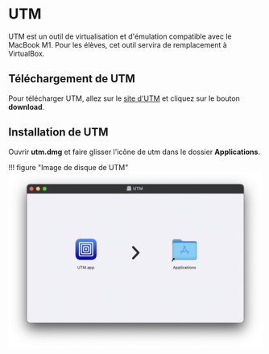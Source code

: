 # UTM  
  
  
UTM est un outil de virtualisation et d'émulation compatible avec le MacBook M1.  Pour les élèves, cet outil servira de remplacement à VirtualBox.  
  
## Téléchargement de UTM  

Pour télécharger UTM, allez sur le [site d'UTM](https://mac.getutm.app) et cliquez sur le bouton __download__.  

## Installation de UTM  

Ouvrir __utm.dmg__ et faire glisser l'icône de utm dans le dossier __Applications__.  

!!! figure "Image de disque de UTM"
    ![utm-001](../assets/utm-001.png)  
  
